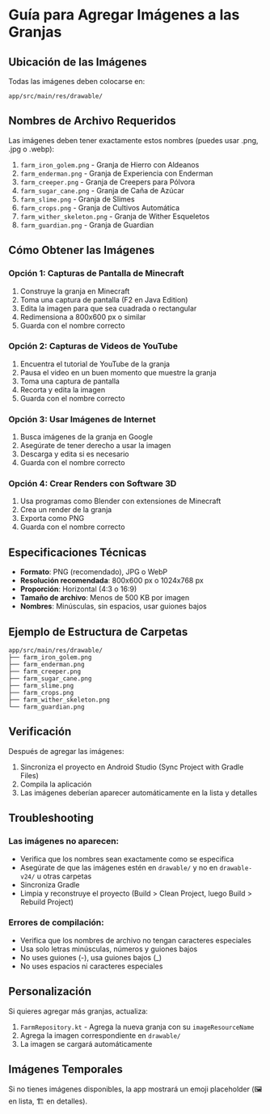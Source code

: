 # Guía para Agregar Imágenes a las Granjas

## Ubicación de las Imágenes

Todas las imágenes deben colocarse en:
```
app/src/main/res/drawable/
```

## Nombres de Archivo Requeridos

Las imágenes deben tener exactamente estos nombres (puedes usar .png, .jpg o .webp):

1. `farm_iron_golem.png` - Granja de Hierro con Aldeanos
2. `farm_enderman.png` - Granja de Experiencia con Enderman
3. `farm_creeper.png` - Granja de Creepers para Pólvora
4. `farm_sugar_cane.png` - Granja de Caña de Azúcar
5. `farm_slime.png` - Granja de Slimes
6. `farm_crops.png` - Granja de Cultivos Automática
7. `farm_wither_skeleton.png` - Granja de Wither Esqueletos
8. `farm_guardian.png` - Granja de Guardian

## Cómo Obtener las Imágenes

### Opción 1: Capturas de Pantalla de Minecraft
1. Construye la granja en Minecraft
2. Toma una captura de pantalla (F2 en Java Edition)
3. Edita la imagen para que sea cuadrada o rectangular
4. Redimensiona a 800x600 px o similar
5. Guarda con el nombre correcto

### Opción 2: Capturas de Videos de YouTube
1. Encuentra el tutorial de YouTube de la granja
2. Pausa el video en un buen momento que muestre la granja
3. Toma una captura de pantalla
4. Recorta y edita la imagen
5. Guarda con el nombre correcto

### Opción 3: Usar Imágenes de Internet
1. Busca imágenes de la granja en Google
2. Asegúrate de tener derecho a usar la imagen
3. Descarga y edita si es necesario
4. Guarda con el nombre correcto

### Opción 4: Crear Renders con Software 3D
1. Usa programas como Blender con extensiones de Minecraft
2. Crea un render de la granja
3. Exporta como PNG
4. Guarda con el nombre correcto

## Especificaciones Técnicas

- **Formato**: PNG (recomendado), JPG o WebP
- **Resolución recomendada**: 800x600 px o 1024x768 px
- **Proporción**: Horizontal (4:3 o 16:9)
- **Tamaño de archivo**: Menos de 500 KB por imagen
- **Nombres**: Minúsculas, sin espacios, usar guiones bajos

## Ejemplo de Estructura de Carpetas

```
app/src/main/res/drawable/
├── farm_iron_golem.png
├── farm_enderman.png
├── farm_creeper.png
├── farm_sugar_cane.png
├── farm_slime.png
├── farm_crops.png
├── farm_wither_skeleton.png
└── farm_guardian.png
```

## Verificación

Después de agregar las imágenes:

1. Sincroniza el proyecto en Android Studio (Sync Project with Gradle Files)
2. Compila la aplicación
3. Las imágenes deberían aparecer automáticamente en la lista y detalles

## Troubleshooting

### Las imágenes no aparecen:
- Verifica que los nombres sean exactamente como se especifica
- Asegúrate de que las imágenes estén en `drawable/` y no en `drawable-v24/` u otras carpetas
- Sincroniza Gradle
- Limpia y reconstruye el proyecto (Build > Clean Project, luego Build > Rebuild Project)

### Errores de compilación:
- Verifica que los nombres de archivo no tengan caracteres especiales
- Usa solo letras minúsculas, números y guiones bajos
- No uses guiones (-), usa guiones bajos (_)
- No uses espacios ni caracteres especiales

## Personalización

Si quieres agregar más granjas, actualiza:
1. `FarmRepository.kt` - Agrega la nueva granja con su `imageResourceName`
2. Agrega la imagen correspondiente en `drawable/`
3. La imagen se cargará automáticamente

## Imágenes Temporales

Si no tienes imágenes disponibles, la app mostrará un emoji placeholder (🖼️ en lista, 🏗️ en detalles).
